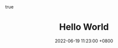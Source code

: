 ---
title: Hello World
date: 2022-06-19 11:23:00 +0800
categories: [Misc]
tags: [1st post, hello world]
math: true
mermaid: true
image:
  path: /2022/06/19/zk8IeKwpQaZHPrB.jpg
  width: 600
  height: 100
---